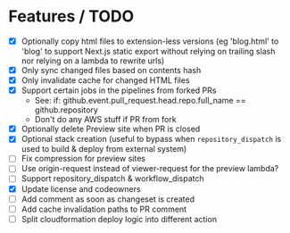 # Features / TODO

- [x] Optionally copy html files to extension-less versions (eg 'blog.html' to 'blog' to support Next.js static export without relying on trailing slash nor relying on a lambda to rewrite urls)
- [x] Only sync changed files based on contents hash
- [x] Only invalidate cache for changed HTML files
- [x] Support certain jobs in the pipelines from forked PRs
  - See: if: github.event.pull_request.head.repo.full_name == github.repository
  - Don't do any AWS stuff if PR from fork
- [x] Optionally delete Preview site when PR is closed
- [x] Optional stack creation (useful to bypass when `repository_dispatch` is used to build & deploy from external system)
- [ ] Fix compression for preview sites
- [ ] Use origin-request instead of viewer-request for the preview lambda?
- [ ] Support repository_dispatch & workflow_dispatch
- [x] Update license and codeowners
- [ ] Add comment as soon as changeset is created
- [ ] Add cache invalidation paths to PR comment
- [ ] Split cloudformation deploy logic into different action

